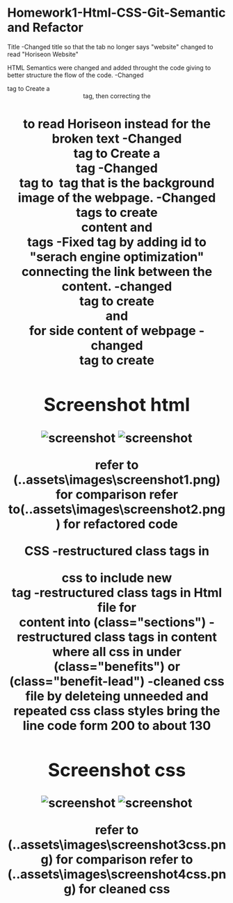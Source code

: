 # Homework1-Html-CSS-Git-Semantic and Refactor
Title 
    -Changed title so that the tab no longer says "website" changed to read "Horiseon Website"

HTML 
    Semantics were changed and added throught the code giving to better structure the flow of the code.
    -Changed <Div> tag to Create a <header> tag, then correcting the <h1> to read Horiseon instead for the broken text 
    -Changed <Div>  tag to Create a <nav> tag
    -Changed <Div>  tag to <img> tag that is the background image of the webpage.
    -Changed <div> tags to create <main> content and <section> tags
    -Fixed <href> tag by adding id to "serach engine optimization" connecting the link between the content.
    -changed <div> tag to create <aside> and <article> for side content of webpage
    -changed <div> tag to create <footer> 

## Screenshot html
![screenshot](assets\images\screenshot1.png)
![screenshot](assets\images\screenshot2.png)

  refer to (..assets\images\screenshot1.png) for comparison 
  refer to(..assets\images\screenshot2.png) for refactored code 
  
  CSS 
   -restructured class tags in <header> css to include new <nav> tag
   -restructured class tags in Html file for <main> content into (class="sections")
   -restructured class tags in <asisde> content where all css in under (class="benefits") or (class="benefit-lead")
   -cleaned css file by deleteing unneeded and repeated css class styles bring the line code form 200 to about 130

## Screenshot css
![screenshot](assets\images\screenshot3css.png)
![screenshot](assets\images\screenshot4css.png)


 refer to (..assets\images\screenshot3css.png) for comparison 
 refer to (..assets\images\screenshot4css.png) for cleaned css





    